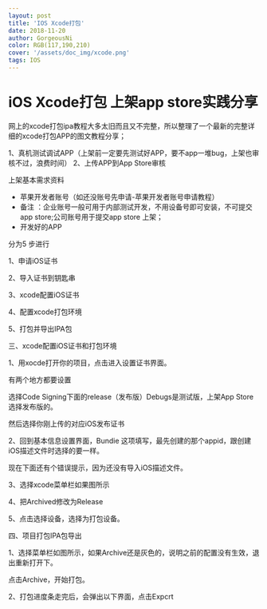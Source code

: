 ```yaml
--- 
layout: post
title: 'IOS Xcode打包'
date: 2018-11-20
author: GorgeousNi
color: RGB(117,190,210)
cover: '/assets/doc_img/xcode.png'
tags: IOS
---
```



# iOS Xcode打包 上架app store实践分享

网上的xcode打包ipa教程大多太旧而且又不完整，所以整理了一个最新的完整详细的xcode打包APP的图文教程分享；

1、真机测试调试APP（上架前一定要先测试好APP，要不app一堆bug，上架也审核不过，浪费时间）
2、上传APP到App Store审核

上架基本需求资料
* 苹果开发者账号（如还没账号先申请-苹果开发者账号申请教程）
*   备注 ：企业账号一般可用于内部测试开发，不用设备号即可安装，不可提交app store;公司账号用于提交app store 上架；
* 开发好的APP


分为5 步进行

1、申请iOS证书

2、导入证书到钥匙串

3、xcode配置iOS证书

4、配置xcode打包环境

5、打包并导出IPA包

三、xcode配置iOS证书和打包环境

1、用xocde打开你的项目，点击进入设置证书界面。

有两个地方都要设置

选择Code Signing下面的release（发布版）Debugs是测试版，上架App Store选择发布版的。

然后选择你刚上传的对应iOS发布证书

2、回到基本信息设置界面，Bundie 这项填写，最先创建的那个appid，跟创建iOS描述文件时选择的要一样。

现在下面还有个错误提示，因为还没有导入iOS描述文件。

3、选择xcode菜单栏如果图所示

4、把Archived修改为Release

5、点击选择设备，选择为打包设备。

四、项目打包IPA包导出


1、选择菜单栏如图所示，如果Archive还是灰色的，说明之前的配置没有生效，退出重新打开下。

点击Archive，开始打包。

2、打包进度条走完后，会弹出以下界面，点击Expcrt

